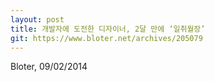 ```yaml
---
layout: post
title: 개발자에 도전한 디자이너, 2달 만에 ‘일취월장’
git: https://www.bloter.net/archives/205079
---
```

Bloter, 09/02/2014
